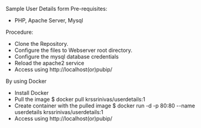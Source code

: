 Sample User Details form
Pre-requisites:
- PHP, Apache Server, Mysql

Procedure:
- Clone the Repository.
- Configure the files to Webserver root directory.
- Configure the mysql database credentials
- Reload the apache2 service
- Access using http://localhost(or)pubip/

By using Docker
- Install Docker
- Pull the image
  $ docker pull krssrinivas/userdetails:1
- Create container with the pulled image
  $ docker run -d -p 80:80 --name userdetails krssrinivas/userdetails:1
- Access using http://localhost(or)pubip/
    
